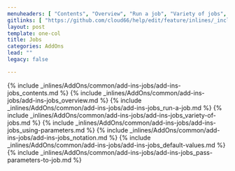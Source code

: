 ```yaml
---
menuheaders: [ "Contents", "Overview", "Run a job", "Variety of jobs", "Using parameters", "Notation", "Default values", "Pass parameters to job" ]
gitlinks: [ "https://github.com/cloud66/help/edit/feature/inlines/_includes/_inlines/AddOns/common/add-ins-jobs/add-ins-jobs_contents.md", "https://github.com/cloud66/help/edit/feature/inlines/_includes/_inlines/AddOns/common/add-ins-jobs/add-ins-jobs_overview.md", "https://github.com/cloud66/help/edit/feature/inlines/_includes/_inlines/AddOns/common/add-ins-jobs/add-ins-jobs_run-a-job.md", "https://github.com/cloud66/help/edit/feature/inlines/_includes/_inlines/AddOns/common/add-ins-jobs/add-ins-jobs_variety-of-jobs.md", "https://github.com/cloud66/help/edit/feature/inlines/_includes/_inlines/AddOns/common/add-ins-jobs/add-ins-jobs_using-parameters.md", "https://github.com/cloud66/help/edit/feature/inlines/_includes/_inlines/AddOns/common/add-ins-jobs/add-ins-jobs_notation.md", "https://github.com/cloud66/help/edit/feature/inlines/_includes/_inlines/AddOns/common/add-ins-jobs/add-ins-jobs_default-values.md", "https://github.com/cloud66/help/edit/feature/inlines/_includes/_inlines/AddOns/common/add-ins-jobs/add-ins-jobs_pass-parameters-to-job.md" ]
layout: post
template: one-col
title: Jobs
categories: AddOns
lead: ""
legacy: false

---
```


<a name="1"></a>{% include _inlines/AddOns/common/add-ins-jobs/add-ins-jobs_contents.md %}
<a name="2"></a>{% include _inlines/AddOns/common/add-ins-jobs/add-ins-jobs_overview.md %}
<a name="3"></a>{% include _inlines/AddOns/common/add-ins-jobs/add-ins-jobs_run-a-job.md %}
<a name="4"></a>{% include _inlines/AddOns/common/add-ins-jobs/add-ins-jobs_variety-of-jobs.md %}
<a name="5"></a>{% include _inlines/AddOns/common/add-ins-jobs/add-ins-jobs_using-parameters.md %}
<a name="6"></a>{% include _inlines/AddOns/common/add-ins-jobs/add-ins-jobs_notation.md %}
<a name="7"></a>{% include _inlines/AddOns/common/add-ins-jobs/add-ins-jobs_default-values.md %}
<a name="8"></a>{% include _inlines/AddOns/common/add-ins-jobs/add-ins-jobs_pass-parameters-to-job.md %}